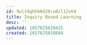 ```yaml
---
id: 9ult4qhhh0d28ru0zl12vk4
title: Inquiry Based Learning
desc: ''
updated: 1657825020425
created: 1657825019884
---
```

